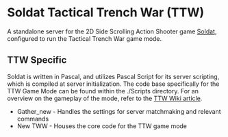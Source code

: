 # Soldat Tactical Trench War (TTW)

A standalone server for the 2D Side Scrolling Action Shooter game [Soldat](https://www.soldat.pl), configured to run the Tactical Trench War game mode.

## TTW Specific

Soldat is written in Pascal, and utilizes Pascal Script for its server scripting, which is compiled at server initialization. The code base specifically for the TTW Game Mode can be found within the ./Scripts directory. For an overview on the gameplay of the mode, refer to the [TTW Wiki article](https://wiki.soldat.pl/index.php/TTW).

* Gather_new - Handles the settings for server matchmaking and relevant commands
* New TWW - Houses the core code for the TTW game mode
